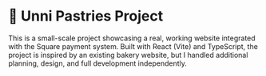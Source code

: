 # 🍞 Unni Pastries Project
This is a small-scale project showcasing a real, working website integrated with the Square payment system.
Built with React (Vite) and TypeScript, the project is inspired by an existing bakery website, but I handled additional planning, design, and full development independently.

